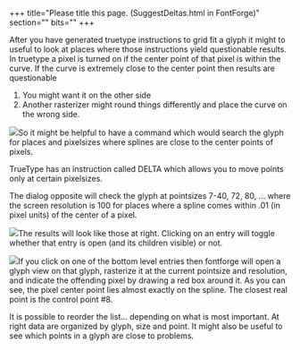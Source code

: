 +++
title="Please title this page. (SuggestDeltas.html in FontForge)"
section=""
bits=""
+++


After you have generated truetype instructions to grid fit a glyph it
might to useful to look at places where those instructions yield
questionable results. In truetype a pixel is turned on if the center
point of that pixel is within the curve. If the curve is extremely close
to the center point then results are questionable

1.  You might want it on the other side
2.  Another rasterizer might round things differently and place the
    curve on the wrong side.

![](img/QGDlg.png)So it might be helpful to have a command which would
search the glyph for places and pixelsizes where splines are close to
the center points of pixels.

TrueType has an instruction called DELTA which allows you to move points
only at certain pixelsizes.

The dialog opposite will check the glyph at pointsizes 7-40, 72, 80, ...
where the screen resolution is 100 for places where a spline comes
within .01 (in pixel units) of the center of a pixel.

![](img/QGList.png)The results will look like those at right. Clicking on an
entry will toggle whether that entry is open (and its children visible)
or not.

![](img/JustOutside.png)If you click on one of the bottom level entries then
fontforge will open a glyph view on that glyph, rasterize it at the
current pointsize and resolution, and indicate the offending pixel by
drawing a red box around it. As you can see, the pixel center point lies
almost exactly on the spline. The closest real point is the control
point \#8.

It is possible to reorder the list... depending on what is most
important. At right data are organized by glyph, size and point. It
might also be useful to see which points in a glyph are close to
problems.
